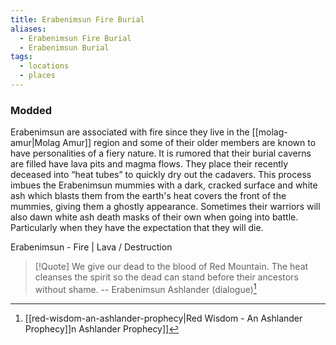 ```yaml
---
title: Erabenimsun Fire Burial
aliases:
  - Erabenimsun Fire Burial
  - Erabenimsun Burial
tags:
  - locations
  - places
---
```

### Modded
Erabenimsun are associated with fire since they live in the [[molag-amur|Molag Amur]] region and some of their older members are known to have personalities of a fiery nature. It is rumored that their burial caverns are filled have lava pits and magma flows. They place their recently deceased into “heat tubes” to quickly dry out the cadavers. This process imbues the Erabenimsun mummies with a dark, cracked surface and white ash which blasts them from the earth's heat covers the front of the mummies, giving them a ghostly appearance. Sometimes their warriors will also dawn white ash death masks of their own when going into battle. Particularly when they have the expectation that they will die.

Erabenimsun - Fire | Lava / Destruction

> [!Quote]
> We give our dead to the blood of Red Mountain. The heat cleanses the spirit so the dead can stand before their ancestors without shame.
> -- Erabenimsun Ashlander (dialogue)[^1]

[^1]: [[red-wisdom-an-ashlander-prophecy|Red Wisdom - An Ashlander Prophecy]]n Ashlander Prophecy]]